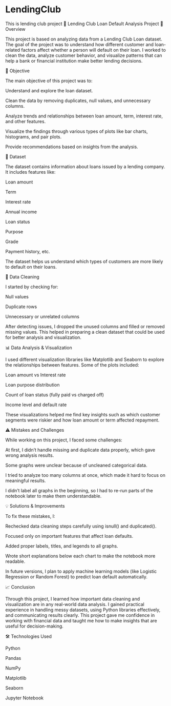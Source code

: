 # LendingClub
This is lending club project
🧾 Lending Club Loan Default Analysis Project
📘 Overview

This project is based on analyzing data from a Lending Club Loan dataset. The goal of the project was to understand how different customer and loan-related factors affect whether a person will default on their loan.
I worked to clean the data, analyze customer behavior, and visualize patterns that can help a bank or financial institution make better lending decisions.

🎯 Objective

The main objective of this project was to:

Understand and explore the loan dataset.

Clean the data by removing duplicates, null values, and unnecessary columns.

Analyze trends and relationships between loan amount, term, interest rate, and other features.

Visualize the findings through various types of plots like bar charts, histograms, and pair plots.

Provide recommendations based on insights from the analysis.

🧩 Dataset

The dataset contains information about loans issued by a lending company.
It includes features like:

Loan amount

Term

Interest rate

Annual income

Loan status

Purpose

Grade

Payment history, etc.

The dataset helps us understand which types of customers are more likely to default on their loans.

🧹 Data Cleaning

I started by checking for:

Null values

Duplicate rows

Unnecessary or unrelated columns

After detecting issues, I dropped the unused columns and filled or removed missing values. This helped in preparing a clean dataset that could be used for better analysis and visualization.

📊 Data Analysis & Visualization

I used different visualization libraries like Matplotlib and Seaborn to explore the relationships between features.
Some of the plots included:

Loan amount vs Interest rate

Loan purpose distribution

Count of loan status (fully paid vs charged off)

Income level and default rate

These visualizations helped me find key insights such as which customer segments were riskier and how loan amount or term affected repayment.

⚠️ Mistakes and Challenges

While working on this project, I faced some challenges:

At first, I didn’t handle missing and duplicate data properly, which gave wrong analysis results.

Some graphs were unclear because of uncleaned categorical data.

I tried to analyze too many columns at once, which made it hard to focus on meaningful results.

I didn’t label all graphs in the beginning, so I had to re-run parts of the notebook later to make them understandable.

💡 Solutions & Improvements

To fix these mistakes, I:

Rechecked data cleaning steps carefully using isnull() and duplicated().

Focused only on important features that affect loan defaults.

Added proper labels, titles, and legends to all graphs.

Wrote short explanations below each chart to make the notebook more readable.

In future versions, I plan to apply machine learning models (like Logistic Regression or Random Forest) to predict loan default automatically.

📈 Conclusion

Through this project, I learned how important data cleaning and visualization are in any real-world data analysis.
I gained practical experience in handling messy datasets, using Python libraries effectively, and communicating results clearly.
This project gave me confidence in working with financial data and taught me how to make insights that are useful for decision-making.

🛠️ Technologies Used

Python

Pandas

NumPy

Matplotlib

Seaborn

Jupyter Notebook
